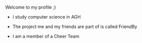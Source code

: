 Welcome to my profile ;)
-  I study computer science in AGH
* The project me and my friends are part of is called FriendBy
+ I am a member of a Cheer Team

